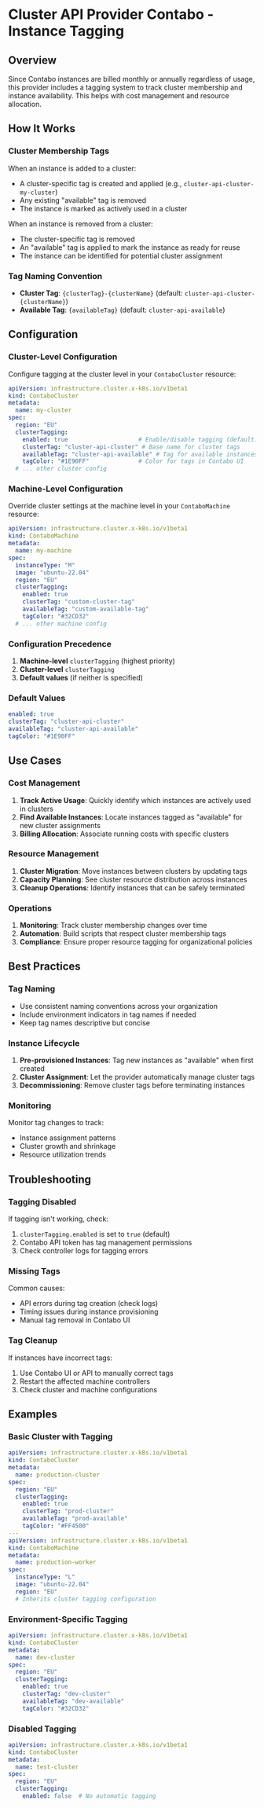 # Cluster API Provider Contabo - Instance Tagging

## Overview

Since Contabo instances are billed monthly or annually regardless of usage, this provider includes a tagging system to track cluster membership and instance availability. This helps with cost management and resource allocation.

## How It Works

### Cluster Membership Tags

When an instance is added to a cluster:
- A cluster-specific tag is created and applied (e.g., `cluster-api-cluster-my-cluster`)
- Any existing "available" tag is removed
- The instance is marked as actively used in a cluster

When an instance is removed from a cluster:
- The cluster-specific tag is removed
- An "available" tag is applied to mark the instance as ready for reuse
- The instance can be identified for potential cluster assignment

### Tag Naming Convention

- **Cluster Tag**: `{clusterTag}-{clusterName}` (default: `cluster-api-cluster-{clusterName}`)
- **Available Tag**: `{availableTag}` (default: `cluster-api-available`)

## Configuration

### Cluster-Level Configuration

Configure tagging at the cluster level in your `ContaboCluster` resource:

```yaml
apiVersion: infrastructure.cluster.x-k8s.io/v1beta1
kind: ContaboCluster
metadata:
  name: my-cluster
spec:
  region: "EU"
  clusterTagging:
    enabled: true                    # Enable/disable tagging (default: true)
    clusterTag: "cluster-api-cluster" # Base name for cluster tags
    availableTag: "cluster-api-available" # Tag for available instances
    tagColor: "#1E90FF"              # Color for tags in Contabo UI
  # ... other cluster config
```

### Machine-Level Configuration

Override cluster settings at the machine level in your `ContaboMachine` resource:

```yaml
apiVersion: infrastructure.cluster.x-k8s.io/v1beta1
kind: ContaboMachine
metadata:
  name: my-machine
spec:
  instanceType: "M"
  image: "ubuntu-22.04"
  region: "EU"
  clusterTagging:
    enabled: true
    clusterTag: "custom-cluster-tag"
    availableTag: "custom-available-tag"
    tagColor: "#32CD32"
  # ... other machine config
```

### Configuration Precedence

1. **Machine-level** `clusterTagging` (highest priority)
2. **Cluster-level** `clusterTagging`
3. **Default values** (if neither is specified)

### Default Values

```yaml
enabled: true
clusterTag: "cluster-api-cluster"
availableTag: "cluster-api-available"
tagColor: "#1E90FF"
```

## Use Cases

### Cost Management

1. **Track Active Usage**: Quickly identify which instances are actively used in clusters
2. **Find Available Instances**: Locate instances tagged as "available" for new cluster assignments
3. **Billing Allocation**: Associate running costs with specific clusters

### Resource Management

1. **Cluster Migration**: Move instances between clusters by updating tags
2. **Capacity Planning**: See cluster resource distribution across instances
3. **Cleanup Operations**: Identify instances that can be safely terminated

### Operations

1. **Monitoring**: Track cluster membership changes over time
2. **Automation**: Build scripts that respect cluster membership tags
3. **Compliance**: Ensure proper resource tagging for organizational policies

## Best Practices

### Tag Naming

- Use consistent naming conventions across your organization
- Include environment indicators in tag names if needed
- Keep tag names descriptive but concise

### Instance Lifecycle

1. **Pre-provisioned Instances**: Tag new instances as "available" when first created
2. **Cluster Assignment**: Let the provider automatically manage cluster tags
3. **Decommissioning**: Remove cluster tags before terminating instances

### Monitoring

Monitor tag changes to track:
- Instance assignment patterns
- Cluster growth and shrinkage
- Resource utilization trends

## Troubleshooting

### Tagging Disabled

If tagging isn't working, check:
1. `clusterTagging.enabled` is set to `true` (default)
2. Contabo API token has tag management permissions
3. Check controller logs for tagging errors

### Missing Tags

Common causes:
- API errors during tag creation (check logs)
- Timing issues during instance provisioning
- Manual tag removal in Contabo UI

### Tag Cleanup

If instances have incorrect tags:
1. Use Contabo UI or API to manually correct tags
2. Restart the affected machine controllers
3. Check cluster and machine configurations

## Examples

### Basic Cluster with Tagging

```yaml
apiVersion: infrastructure.cluster.x-k8s.io/v1beta1
kind: ContaboCluster
metadata:
  name: production-cluster
spec:
  region: "EU"
  clusterTagging:
    enabled: true
    clusterTag: "prod-cluster"
    availableTag: "prod-available"
    tagColor: "#FF4500"
---
apiVersion: infrastructure.cluster.x-k8s.io/v1beta1
kind: ContaboMachine
metadata:
  name: production-worker
spec:
  instanceType: "L"
  image: "ubuntu-22.04"
  region: "EU"
  # Inherits cluster tagging configuration
```

### Environment-Specific Tagging

```yaml
apiVersion: infrastructure.cluster.x-k8s.io/v1beta1
kind: ContaboCluster
metadata:
  name: dev-cluster
spec:
  region: "EU"
  clusterTagging:
    enabled: true
    clusterTag: "dev-cluster"
    availableTag: "dev-available"
    tagColor: "#32CD32"
```

### Disabled Tagging

```yaml
apiVersion: infrastructure.cluster.x-k8s.io/v1beta1
kind: ContaboCluster
metadata:
  name: test-cluster
spec:
  region: "EU"
  clusterTagging:
    enabled: false  # No automatic tagging
```
